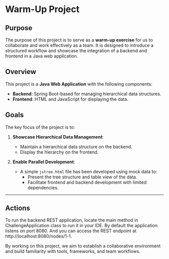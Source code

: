 # Warm-Up Project

## Purpose

The purpose of this project is to serve as a **warm-up exercise** for us to collaborate and work effectively as a team. It is designed to introduce a structured workflow and showcase the integration of a backend and frontend in a Java web application.

## Overview

This project is a **Java Web Application** with the following components:

- **Backend**: Spring Boot-based for managing hierarchical data structures.
- **Frontend**: HTML and JavaScript for displaying the data.

## Goals

The key focus of the project is to:

1. **Showcase Hierarchical Data Management**:
    - Maintain a hierarchical data structure on the backend.
    - Display the hierarchy on the frontend.

2. **Enable Parallel Development**:
    - A simple `jstree.html` file has been developed using mock data to:
        - Present the tree structure and table view of the data.
        - Facilitate frontend and backend development with limited dependencies.

---

## Actions

To run the backend REST application, locate the main method in ChallengeApplication class
to run it in your IDE. By default the application listens on port 8080. And you can access
the REST endpoint at http://localhost:8080/nodes/1-1.

By working on this project, we aim to establish a collaborative environment and build familiarity with tools, frameworks, and team workflows.
